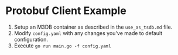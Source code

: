 # Protobuf Client Example

1. Setup an M3DB container as described in the `use_as_tsdb.md` file.
2. Modify `config.yaml` with any changes you've made to default configuration.
3. Execute `go run main.go -f config.yaml`